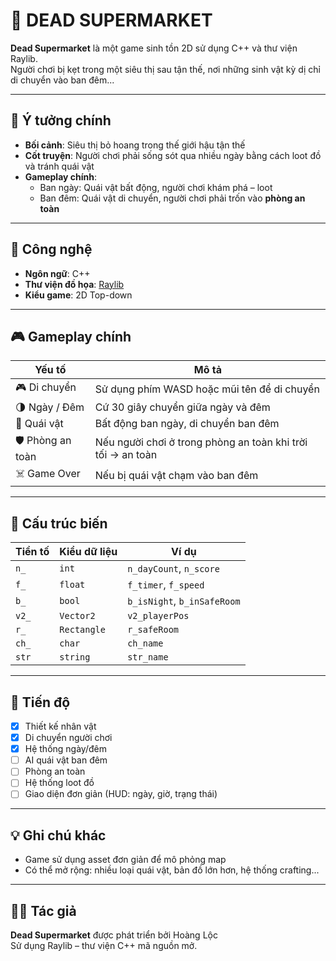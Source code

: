 # 🛒 DEAD SUPERMARKET

**Dead Supermarket** là một game sinh tồn 2D sử dụng C++ và thư viện Raylib.  
Người chơi bị kẹt trong một siêu thị sau tận thế, nơi những sinh vật kỳ dị chỉ di chuyển vào ban đêm...

---

## 🧠 Ý tưởng chính

- **Bối cảnh**: Siêu thị bỏ hoang trong thế giới hậu tận thế
- **Cốt truyện**: Người chơi phải sống sót qua nhiều ngày bằng cách loot đồ và tránh quái vật
- **Gameplay chính**:
  - Ban ngày: Quái vật bất động, người chơi khám phá – loot
  - Ban đêm: Quái vật di chuyển, người chơi phải trốn vào **phòng an toàn**

---

## 🔧 Công nghệ

- **Ngôn ngữ**: C++
- **Thư viện đồ họa**: [Raylib](https://www.raylib.com/)
- **Kiểu game**: 2D Top-down

---

## 🎮 Gameplay chính

| Yếu tố            | Mô tả |
|-------------------|-------|
| 🎮 Di chuyển       | Sử dụng phím WASD hoặc mũi tên để di chuyển |
| 🌗 Ngày / Đêm      | Cứ 30 giây chuyển giữa ngày và đêm |
| 👾 Quái vật        | Bất động ban ngày, di chuyển ban đêm |
| 🛡️ Phòng an toàn  | Nếu người chơi ở trong phòng an toàn khi trời tối → an toàn |
| ☠️ Game Over       | Nếu bị quái vật chạm vào ban đêm |

---

## 🧱 Cấu trúc biến

| Tiền tố | Kiểu dữ liệu | Ví dụ                  |
|---------|--------------|------------------------|
| `n_`    | `int`        | `n_dayCount`, `n_score` |
| `f_`    | `float`      | `f_timer`, `f_speed`   |
| `b_`    | `bool`       | `b_isNight`, `b_inSafeRoom` |
| `v2_`   | `Vector2`    | `v2_playerPos`         |
| `r_`    | `Rectangle`  | `r_safeRoom`           |
| `ch_`   | `char`       | `ch_name`              |
| `str`   | `string`     | `str_name`             |
---

## 📌 Tiến độ

- [x] Thiết kế nhân vật
- [x] Di chuyển người chơi
- [x] Hệ thống ngày/đêm
- [ ] AI quái vật ban đêm
- [ ] Phòng an toàn
- [ ] Hệ thống loot đồ
- [ ] Giao diện đơn giản (HUD: ngày, giờ, trạng thái)

---

## 💡 Ghi chú khác

- Game sử dụng asset đơn giản để mô phỏng map
- Có thể mở rộng: nhiều loại quái vật, bản đồ lớn hơn, hệ thống crafting...

---

## 👨‍💻 Tác giả

**Dead Supermarket** được phát triển bởi Hoàng Lộc  
Sử dụng Raylib – thư viện C++ mã nguồn mở.

